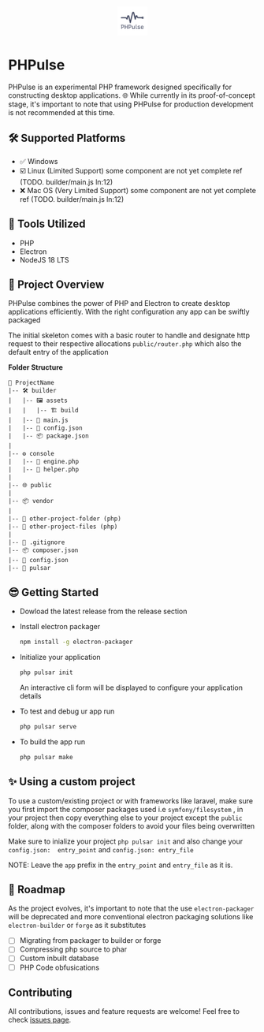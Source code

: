 <p style="text-align:center">
  <img src="https://raw.githubusercontent.com/ibnsultan/PHPulse/main/builder/assets/build/logo.png" alt="PHPulse Logo" width="60" height="60" />
</p>

# PHPulse

PHPulse is an experimental PHP framework designed specifically for constructing desktop applications. 🌐 While currently in its proof-of-concept stage, it's important to note that using PHPulse for production development is not recommended at this time.

## 🛠️ Supported Platforms

- ✅ Windows
- ☑️ Linux (Limited Support)
  some component are not yet complete ref (TODO. builder/main.js ln:12)
- ❌ Mac OS (Very Limited Support)
  some component are not yet complete ref (TODO. builder/main.js ln:12)

## 🧰 Tools Utilized

- PHP
- Electron
- NodeJS 18 LTS

## 🚦 Project Overview

PHPulse combines the power of PHP and Electron to create desktop applications efficiently. With the right configuration any app can be swiftly packaged

The initial skeleton comes with a basic router to handle and designate http request to their respective allocations `public/router.php` which also the default entry of the application

**Folder Structure**

```
📁 ProjectName
|-- 🛠 builder
|   |-- 🖼 assets
|   |   |-- 🏗 build
|   |-- 📜 main.js
|   |-- 📄 config.json
|   |-- 📦 package.json
|
|-- ⚙️ console
|   |-- 🐘 engine.php
|   |-- 🤖 helper.php
|
|-- 🌐 public
|
|-- 📦 vendor
|
|-- 📂 other-project-folder (php)
|-- 📄 other-project-files (php)
|
|-- 📄 .gitignore
|-- 📦 composer.json
|-- 📄 config.json
|-- 🚀 pulsar

```

## 😎 Getting Started

- Dowload the latest release from the release section
- Install electron packager

  ```bash
  npm install -g electron-packager
  ```
- Initialize your application

  ```bash
  php pulsar init
  ```

  An interactive cli form will be displayed to configure your application details
- To test and debug ur app run

  ```bash
  php pulsar serve
  ```
- To build the app run

  ```bash
  php pulsar make
  ```

## ✨ Using a custom project

To use a custom/existing project or with frameworks like laravel, make sure you first import the composer packages used i.e `symfony/filesystem` , in your project then copy everything else to your project except the `public` folder, along with the composer folders to avoid your files being overwritten

Make sure to inialize your project `php pulsar init` and also change your `config.json:  entry_point` and `config.json: entry_file`

NOTE: Leave the `app` prefix in the `entry_point` and `entry_file` as it is.

## 🚧 Roadmap

As the project evolves, it's important to note that the use `electron-packager` will be deprecated and more conventional electron packaging solutions like `electron-builder` or `forge` as it substitutes

- [ ] Migrating from packager to builder or forge
- [ ] Compressing php source to phar
- [ ] Custom inbuilt database
- [ ] PHP Code obfusications

## Contributing

All contributions, issues and feature requests are welcome! Feel free to check [issues page](https://github.com/ibnsultan/PHPulse/issues).
